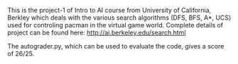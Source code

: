 This is the project-1 of Intro to AI course from University of California, Berkley which deals with the various search algorithms (DFS, BFS, A*, UCS) used for controling pacman in the virtual game world. Complete details of project can be found here: http://ai.berkeley.edu/search.html

The autograder.py, which can be used to evaluate the code, gives a score of 26/25.
